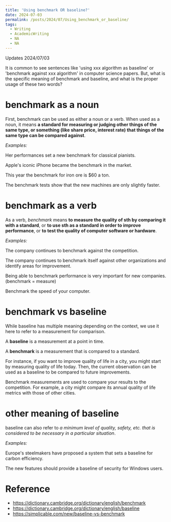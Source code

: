 ```yaml
---
title: 'Using benchmark OR baseline?'
date: 2024-07-03
permalink: /posts/2024/07/Using_benchmark_or_baseline/
tags:
  - Writing
  - AcademicWriting
  - NA
  - NA
---
```


Updates 2024/07/03

It is common to see sentences like 'using xxx algorithm as baseline' or 'benchmark against xxx algorithm' in computer science papers. But, what is the specific meaning of benchmark and baseline, and what is the proper usage of these two words?

# benchmark as a noun	

First, benchmark can be used as either a noun or a verb. When used as a noun, it means **a standard for measuring or judging other things of the same type, or something (like share price, interest rate) that things of the same type can be compared against**.

*Examples:*

Her performances set a new benchmark for classical pianists.

Apple's iconic iPhone became the benchmark in the market.

This year the benchmark for iron ore is $60 a ton.

The benchmark tests show that the new machines are only slightly faster.

# benchmark as a verb

As a verb, *benchmark* means **to measure the quality of sth by comparing it with a standard**, or **to use sth as a standard in order to improve performance**, or **to test the quality of computer software or hardware**.

*Examples:*

The company continues to benchmark against the competition. 

The company continues to benchmark itself against other organizations and identify areas for improvement.

Being able to benchmark performance is very important for new companies. (benchmark = measure)

Benchmark the speed of your computer.

# benchmark vs baseline

While baseline has multiple meaning depending on the context, we use it here to refer to a measurement for comparison.

A **baseline** is a measurement at a point in time.

A **benchmark** is a measurement that is compared to a standard.

For instance, if you want to improve quality of life in a city, you might start by measuring quality of life today. Then, the current observation can be used as a baseline to be compared to future improvements.

Benchmark measurements are used to compare your results to the competition. For example, a city might compare its annual quality of life metrics with those of other cities.

# other meaning of baseline

baseline can also refer to *a minimum level of quality, safety, etc. that is considered to be necessary in a particular situation*.

*Examples:*

Europe's steelmakers have proposed a system that sets a baseline for carbon efficiency.

The new features should provide a baseline of security for Windows users.

# Reference

- https://dictionary.cambridge.org/dictionary/english/benchmark
- https://dictionary.cambridge.org/dictionary/english/baseline
- https://simplicable.com/new/baseline-vs-benchmark